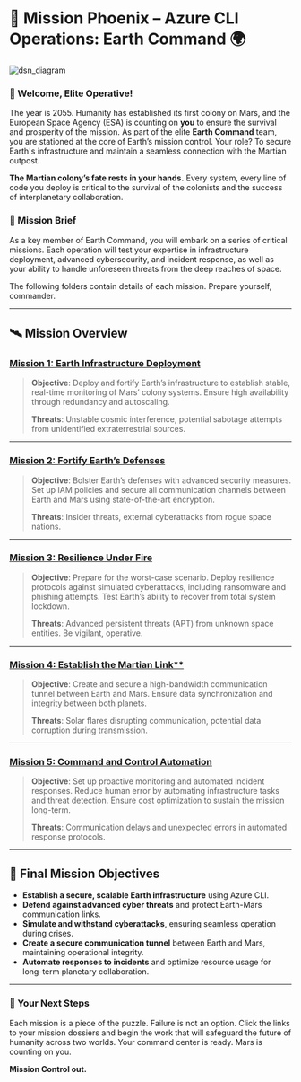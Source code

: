 # 🚀 **Mission Phoenix – Azure CLI Operations: Earth Command** 🌍

![dsn_diagram](https://github.com/user-attachments/assets/592b51aa-97bc-43a1-81ac-a690dcb598f0)

### **🌌 Welcome, Elite Operative!**

The year is 2055. Humanity has established its first colony on Mars, and the European Space Agency (ESA) is counting on **you** to ensure the survival and prosperity of the mission. As part of the elite **Earth Command** team, you are stationed at the core of Earth’s mission control. Your role? To secure Earth's infrastructure and maintain a seamless connection with the Martian outpost.

**The Martian colony’s fate rests in your hands.** Every system, every line of code you deploy is critical to the survival of the colonists and the success of interplanetary collaboration.

### **📝 Mission Brief**

As a key member of Earth Command, you will embark on a series of critical missions. Each operation will test your expertise in infrastructure deployment, advanced cybersecurity, and incident response, as well as your ability to handle unforeseen threats from the deep reaches of space.

The following folders contain details of each mission. Prepare yourself, commander.

---

## 🛰️ **Mission Overview**

### **[Mission 1: Earth Infrastructure Deployment](Missions/mission_1.md)**
> **Objective**: Deploy and fortify Earth’s infrastructure to establish stable, real-time monitoring of Mars’ colony systems. Ensure high availability through redundancy and autoscaling.
>
> **Threats**: Unstable cosmic interference, potential sabotage attempts from unidentified extraterrestrial sources.

---

### **[Mission 2: Fortify Earth’s Defenses](Missions/mission_2.md)**
> **Objective**: Bolster Earth’s defenses with advanced security measures. Set up IAM policies and secure all communication channels between Earth and Mars using state-of-the-art encryption.
>
> **Threats**: Insider threats, external cyberattacks from rogue space nations.

---

### **[Mission 3: Resilience Under Fire](Missions/mission_3.md)**
> **Objective**: Prepare for the worst-case scenario. Deploy resilience protocols against simulated cyberattacks, including ransomware and phishing attempts. Test Earth’s ability to recover from total system lockdown.
>
> **Threats**: Advanced persistent threats (APT) from unknown space entities. Be vigilant, operative.

---

### **[Mission 4: Establish the Martian Link**](Missions/mission_4.md)**
> **Objective**: Create and secure a high-bandwidth communication tunnel between Earth and Mars. Ensure data synchronization and integrity between both planets.
>
> **Threats**: Solar flares disrupting communication, potential data corruption during transmission.

---

### **[Mission 5: Command and Control Automation](Missions/mission_5.md)**
> **Objective**: Set up proactive monitoring and automated incident responses. Reduce human error by automating infrastructure tasks and threat detection. Ensure cost optimization to sustain the mission long-term.
>
> **Threats**: Communication delays and unexpected errors in automated response protocols.

---

## 🎯 **Final Mission Objectives**

- **Establish a secure, scalable Earth infrastructure** using Azure CLI.
- **Defend against advanced cyber threats** and protect Earth-Mars communication links.
- **Simulate and withstand cyberattacks**, ensuring seamless operation during crises.
- **Create a secure communication tunnel** between Earth and Mars, maintaining operational integrity.
- **Automate responses to incidents** and optimize resource usage for long-term planetary collaboration.

---

### **💼 Your Next Steps**

Each mission is a piece of the puzzle. Failure is not an option. Click the links to your mission dossiers and begin the work that will safeguard the future of humanity across two worlds. Your command center is ready. Mars is counting on you.

**Mission Control out.**
